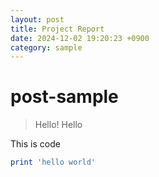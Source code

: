 ```yaml
---
layout: post
title: Project Report
date: 2024-12-02 19:20:23 +0900
category: sample
---
```

# post-sample
> Hello! Hello

This is code
```ruby
print 'hello world'
```
